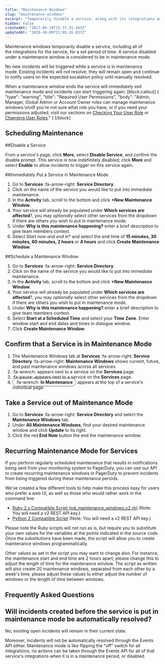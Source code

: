 ```yaml
---
title: "Maintenance Windows"
slug: "maintenance-windows"
excerpt: "Temporarily disable a service, along with its integrations and incidents"
hidden: false
createdAt: "2017-05-10T15:37:31.163Z"
updatedAt: "2020-10-09T21:05:26.037Z"
---
```

Maintenance windows temporarily disable a service, including all of the integrations for the service, for a set period of time. A service disabled under a maintenance window is considered to be in maintenance mode.

No new incidents will be triggered while a service is in maintenance mode. Existing incidents will not resolve; they will remain open and continue to notify users on the expected escalation policy until manually resolved.

When a maintenance window ends the service will immediately exit maintenance mode and incidents can start triggering again.
[block:callout]
{
  "type": "warning",
  "title": "Required User Permissions",
  "body": "Admin, Manager, Global Admin or Account Owner roles can manage maintenance windows.\n\nIf you're not sure what role you have, or if you need your permissions adjusted, visit our sections on [Checking Your User Role](https://support.pagerduty.com/v1/docs/user-roles#section-checking-your-user-role) or [Changing User Roles](https://support.pagerduty.com/docs/user-roles#section-changing-user-roles)."
}
[/block]

## Scheduling Maintenance

##Disable a Service

From a service's page, click **More**, select **Disable Service**, and confirm the disable prompt. This service is now indefinitely disabled; click **More** and select **Enable** to allow incidents to trigger on this service again.

##Immediately Put a Service in Maintenance Mode

1. Go to **Services** :fa-arrow-right: **Service Directory**.
2. Click on the name of the service you would like to put into immediate maintenance.
3. In the **Activity** tab, scroll to the bottom and click **+New Maintenance Window**.
4. Your service will already be populated under **Which services are affected**?, you may *optionally* select other services from the dropdown if there are others you wish to put in maintenance mode.
5. Under **Why is this maintenance happening?** enter a brief description to give team members context.
6. Select *Start now and end in** and select the end time of **15 minutes, 30 minutes, 60 minutes, 2 hours** or **4 hours** and click **Create Maintenance Window**.

##Schedule a Maintenance Window

1. Go to **Services** :fa-arrow-right: **Service Directory**.
2. Click on the name of the service you would like to put into immediate maintenance.
3. In the **Activity** tab, scroll to the bottom and click **+New Maintenance Window**.
4. Your service will already be populated under **Which services are affected**?, you may *optionally* select other services from the dropdown if there are others you wish to put in maintenance mode.
5. Under **Why is this maintenance happening?** enter a brief description to give team members context.
6. Select **Start at a Scheduled Time** and select your **Time Zone**. Enter window start and end dates and times in dialogue window.
5. Click **Create Maintenance Window**.
## Confirm that a Service is in Maintenance Mode

1. The Maintenance Windows tab at **Services** :fa-arrow-right: **Service Directory** :fa-arrow-right: **Maintenance Windows** shows current, future, and past maintenance windows across all services. 
2. :fa-wrench: appears next to a service on the **Services** page.
3. :fa-pause: appears next to a service on the **Services** page.
4. <span style="border: 1px solid #484848 !important; border-radius: 25px; padding: 4px 10px;">:fa-wrench: <strong>In Maintenance</strong></span> appears at the top of a service's individual page.
## Take a Service out of Maintenance Mode

1. Go to **Services** :fa-arrow-right: **Service Directory** and select the **Maintenance Windows** tab.
2. Under **All Maintenance Windows**, find your desired maintenance window and click **Update** to its right.
3. Click the red **End Now** button the end the maintenance window.
## Recurring Maintenance Mode for Services

If you perform regularly scheduled maintenance that results in notifications being sent from your monitoring system to PagerDuty, you can use our API to create recurring maintenance windows in PagerDuty to prevent incidents from being triggered during these maintenance periods.

We've created a few different tools to help make this process easy for users who prefer a web UI, as well as those who would rather work in the command line:

* [Ruby 2.x Compatible Script (pd_maintenance_windows_v2.rb)](https://gist.github.com/lfepp/16a670d7a5e21afa5302401c2fe91653) (Note: You will need a v2 REST API key.) 
* [Python 2 Compatible Script](https://gist.github.com/lfepp/32afebc59aa4b88a733bcc1b4f7236f9) (Note: You will need a v2 REST API key.) 

Please note the Ruby scripts will not run as is, but require you to substitute your own values for the variables at the points indicated in the source code. Once the substitutions have been made, the script will allow you to create maintenance windows programmatically.

Other values as set in the script you may want to change also. For instance, the maintenance start and end time are 2 hours apart; please change this to adjust the length of time for the maintenance window. The script as written will also create 20 maintenance windows, separated from each other by a week's time; please adjust these values to either adjust the number of windows or the length of time between windows.
## Frequently Asked Questions

## Will incidents created before the service is put in maintenance mode be automatically resolved?

No; existing open incidents will remain in their current state.

Moreover, incidents will not be automatically resolved through the Events API either. Maintenance mode is like flipping the "off" switch for all integrations; no actions can be taken through the Events API for all of that service's integrations when it is in a maintenance period, or disabled.